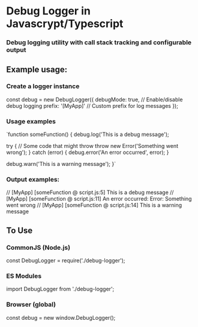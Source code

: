 # Debug Logger in Javascrypt/Typescript

### Debug logging utility with call stack tracking and configurable output
 

## Example usage:

### Create a logger instance
const debug = new DebugLogger({
  debugMode: true, // Enable/disable debug logging
  prefix: '[MyApp]' // Custom prefix for log messages
});

### Usage examples
`function someFunction() {
  debug.log('This is a debug message');
  
  try {
    // Some code that might throw
    throw new Error('Something went wrong');
  } catch (error) {
    debug.error('An error occurred', error);
  }
  
  debug.warn('This is a warning message');
}`

### Output examples:
// [MyApp] [someFunction @ script.js:5] This is a debug message
// [MyApp] [someFunction @ script.js:11] An error occurred: Error: Something went wrong
// [MyApp] [someFunction @ script.js:14] This is a warning message



## To Use
### CommonJS (Node.js)
const DebugLogger = require('./debug-logger');

### ES Modules
import DebugLogger from './debug-logger';

### Browser (global)
const debug = new window.DebugLogger();
